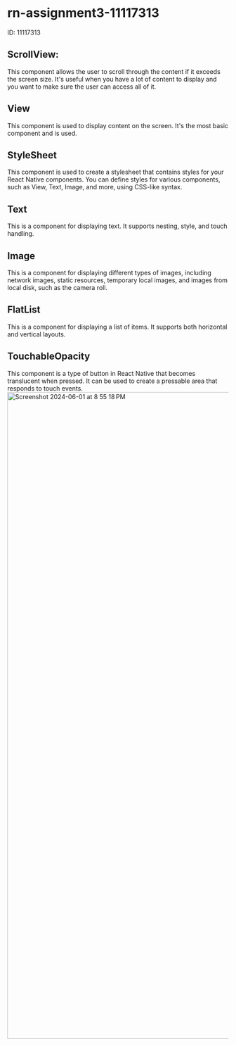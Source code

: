 # rn-assignment3-11117313
ID: 11117313
<h2>ScrollView:</h2>
This component allows the user to scroll through the content if it exceeds the screen size. It's useful when you have a lot of content to display and you want to make sure the user can access all of it.

<h2>View</h2>
This component is used to display content on the screen. It's the most basic component and is used.

<h2>StyleSheet</h2>
This component is used to create a stylesheet that contains styles for your React Native components. You can define styles for various components, such as View, Text, Image, and more, using CSS-like syntax.

<h2>Text</h2>
This is a component for displaying text. It supports nesting, style, and touch handling.

<h2>Image</h2>
This is a component for displaying different types of images, including network images, static resources, temporary local images, and images from local disk, such as the camera roll.

<h2>FlatList</h2>
This is a component for displaying a list of items. It supports both horizontal and vertical layouts.

<h2>TouchableOpacity</h2>
This component is a type of button in React Native that becomes translucent when pressed. It can be used to create a pressable area that responds to touch events.

<img width="1470" alt="Screenshot 2024-06-01 at 8 55 18 PM" src="https://github.com/calebtetteh2000/rn-assignment3-11117313/assets/150846386/e38939ec-cc87-4600-9ddd-d89339b08f8c">
